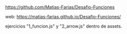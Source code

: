 https://github.com/Matias-Farias/Desafio-Funciones

web: https://matias-farias.github.io/Desafio-Funciones/

ejercicios "1_funcion.js" y "2_arrow.js" dentro de assets.

